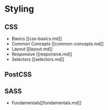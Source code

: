 # Styling

## CSS

- Basics [[css-basics.md]]
- Common Concepts [[common-concepts.md]]
- Layout [[layout.md]]
- Responsive [[responsive.md]]
- Selectors [[selectors.md]]

## PostCSS

## SASS

- Fundamentals[[fundamentals.md]]
